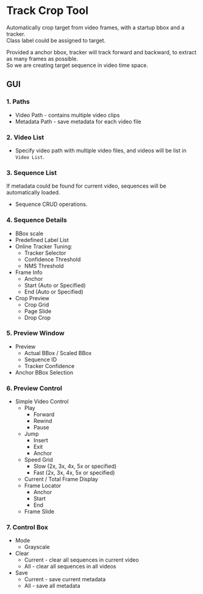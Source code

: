 # Track Crop Tool

Automatically crop target from video frames, with a startup bbox and a tracker.  
Class label could be assigned to target.  

Provided a anchor bbox, tracker will track forward and backward, to extract as many frames as possible.  
So we are creating target sequence in video time space.  

## GUI  

### 1. Paths  
   * Video Path - contains multiple video clips  
   * Metadata Path - save metadata for each video file  

### 2. Video List  
   * Specify video path with multiple video files, and videos will be list in ```Video List```.  

### 3. Sequence List  
   If metadata could be found for current video, sequences will be automatically loaded.  
   * Sequence CRUD operations.  

### 4. Sequence Details  
   * BBox scale  
   * Predefined Label List
   * Online Tracker Tuning:
      * Tracker Selector  
      * Confidence Threshold  
      * NMS Threshold  
   * Frame Info  
      * Anchor  
      * Start (Auto or Specified)  
      * End (Auto or Specified)  
   * Crop Preview  
      * Crop Grid  
      * Page Slide  
      * Drop Crop

### 5. Preview Window  
   * Preview  
      * Actual BBox / Scaled BBox  
      * Sequence ID  
      * Tracker Confidence  
   * Anchor BBox Selection  

### 6. Preview Control  
   * Simple Video Control  
      * Play  
         * Forward  
         * Rewind  
         * Pause  
      * Jump  
         * Insert  
         * Exit  
         * Anchor  
      * Speed Grid  
         * Slow (2x, 3x, 4x, 5x or specified)  
         * Fast (2x, 3x, 4x, 5x or specified)  
      * Current / Total Frame Display  
      * Frame Locator  
         * Anchor
         * Start  
         * End  
      * Frame Slide  

### 7. Control Box  
   * Mode  
      * Grayscale  
   * Clear  
      * Current - clear all sequences in current video  
      * All - clear all sequences in all videos  
   * Save  
      * Current - save current metadata  
      * All - save all metadata  
